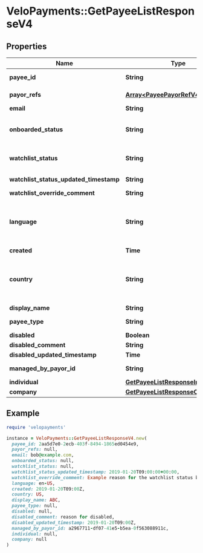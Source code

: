 # VeloPayments::GetPayeeListResponseV4

## Properties

| Name | Type | Description | Notes |
| ---- | ---- | ----------- | ----- |
| **payee_id** | **String** |  | [optional][readonly] |
| **payor_refs** | [**Array&lt;PayeePayorRefV4&gt;**](PayeePayorRefV4.md) |  | [optional][readonly] |
| **email** | **String** |  | [optional] |
| **onboarded_status** | **String** | Payee onboarded status. One of the following values: CREATED, INVITED, REGISTERED, ONBOARDED | [optional] |
| **watchlist_status** | **String** | Current watchlist status. One of the following values: NONE, PENDING, REVIEW, PASSED, FAILED | [optional] |
| **watchlist_status_updated_timestamp** | **String** |  | [optional][readonly] |
| **watchlist_override_comment** | **String** |  | [optional] |
| **language** | **String** | An IETF BCP 47 language code which has been configured for use within this Velo environment.&lt;BR&gt; See the /v1/supportedLanguages endpoint to list the available codes for an environment.  | [optional] |
| **created** | **Time** |  | [optional] |
| **country** | **String** | Valid ISO 3166 2 character country code. See the &lt;a href&#x3D;\&quot;https://www.iso.org/iso-3166-country-codes.html\&quot; target&#x3D;\&quot;_blank\&quot; a&gt;ISO specification&lt;/a&gt; for details. | [optional] |
| **display_name** | **String** |  | [optional] |
| **payee_type** | **String** | Type of Payee. One of the following values: Individual, Company | [optional] |
| **disabled** | **Boolean** |  | [optional] |
| **disabled_comment** | **String** |  | [optional] |
| **disabled_updated_timestamp** | **Time** |  | [optional] |
| **managed_by_payor_id** | **String** | The id of the payor if the payee is managed | [optional] |
| **individual** | [**GetPayeeListResponseIndividualV4**](GetPayeeListResponseIndividualV4.md) |  | [optional] |
| **company** | [**GetPayeeListResponseCompanyV4**](GetPayeeListResponseCompanyV4.md) |  | [optional] |

## Example

```ruby
require 'velopayments'

instance = VeloPayments::GetPayeeListResponseV4.new(
  payee_id: 2aa5d7e0-2ecb-403f-8494-1865ed0454e9,
  payor_refs: null,
  email: bob@example.com,
  onboarded_status: null,
  watchlist_status: null,
  watchlist_status_updated_timestamp: 2019-01-20T09:00:00+00:00,
  watchlist_override_comment: Example reason for the watchlist status being overridden,
  language: en-US,
  created: 2019-01-20T09:00Z,
  country: US,
  display_name: ABC,
  payee_type: null,
  disabled: null,
  disabled_comment: reason for disabled,
  disabled_updated_timestamp: 2019-01-20T09:00Z,
  managed_by_payor_id: a2967711-df07-41e5-b5ea-0f563088911c,
  individual: null,
  company: null
)
```

